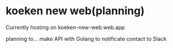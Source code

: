 <h1>koeken new web(planning)</h1>
Currently hosting on koeken-new-web.web.app

planning to...
make API with Golang to notificate contact to Slack
